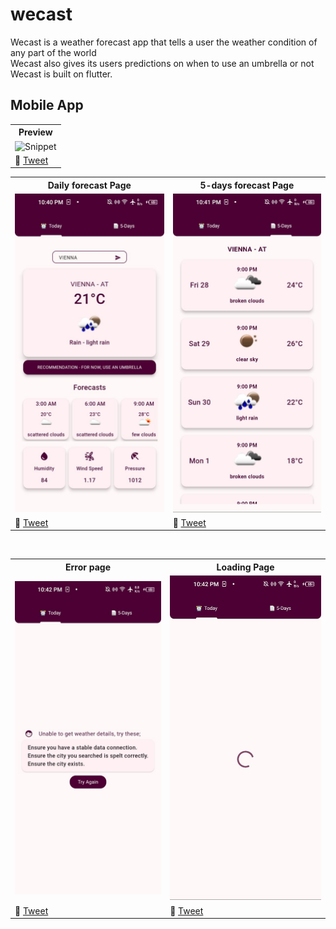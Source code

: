 # wecast
Wecast is a weather forecast app that tells a user the weather condition of any part of the world <br>
Wecast also gives its users predictions on when to use an umbrella or not<br>
Wecast is built on flutter.

## Mobile App
<table align="center">
	<tbody width="100%">
	<tr>
			<th>Preview</th>	
		</tr>
		<tr>
			<td>
			<img src="https://github.com/SidneyEmeka/myfiles/blob/master/wecast/snippet.gif" alt="Snippet"></img>
			</td>
		</tr>
		<tr>
			<td>
				🔗 <a href="https://twitter.com/siswipe">Tweet</a>
			</td>
		</tr>
	</tbody>
</table>

<table>
	<tbody width="100%">
	<tr>
			<th>Daily forecast Page</th>	
			<th>5-days forecast Page</th>
		</tr>
		<tr>
			<td>
			<img src="https://github.com/SidneyEmeka/myfiles/blob/master/wecast/today.jpg" alt="Home"></img>
			</td>
			<td>
			<img src="https://github.com/SidneyEmeka/myfiles/blob/master/wecast/5days.jpg" alt="5-days"></img>
			</td>
		</tr>
		<tr>
			<td>
				🔗 <a href="https://twitter.com/siswipe">Tweet</a>
			</td>
			<td>
				🔗 <a href="https://x.com/sidswipe">Tweet</a>
			</td>
		</tr>
	</tbody>
</table>
<br>
<table>
	<tbody width="100%">
	<tr>
		<th>Error page</th>
		<th>Loading Page</th>
		</tr>
		<tr>
	<td>
			<img src="https://github.com/SidneyEmeka/myfiles/blob/master/wecast/error.jpg" alt="Error"></img>
			</td>
	<td>
			<img src="https://github.com/SidneyEmeka/myfiles/blob/master/wecast/loading.jpg" alt="Search"></img>
			</td>
		</tr>
		<tr>
			<td>
				🔗 <a href="https://twitter.com/siswipe">Tweet</a>
			</td>
			<td>
				🔗 <a href="https://twitter.com/siswipe">Tweet</a>
			</td>
		</tr>
	</tbody>
</table>


